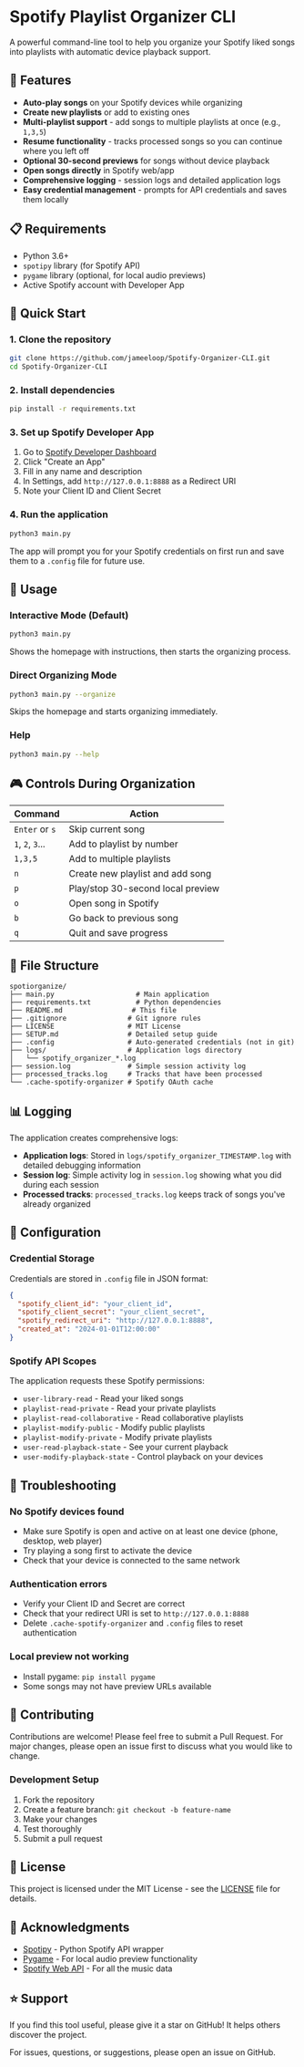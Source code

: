 # Spotify Playlist Organizer CLI

A powerful command-line tool to help you organize your Spotify liked songs into playlists with automatic device playback support.

## 🎵 Features

- **Auto-play songs** on your Spotify devices while organizing
- **Create new playlists** or add to existing ones
- **Multi-playlist support** - add songs to multiple playlists at once (e.g., `1,3,5`)
- **Resume functionality** - tracks processed songs so you can continue where you left off
- **Optional 30-second previews** for songs without device playback
- **Open songs directly** in Spotify web/app
- **Comprehensive logging** - session logs and detailed application logs
- **Easy credential management** - prompts for API credentials and saves them locally

## 📋 Requirements

- Python 3.6+
- `spotipy` library (for Spotify API)
- `pygame` library (optional, for local audio previews)
- Active Spotify account with Developer App

## 🚀 Quick Start

### 1. Clone the repository
```bash
git clone https://github.com/jameeloop/Spotify-Organizer-CLI.git
cd Spotify-Organizer-CLI

```

### 2. Install dependencies
```bash
pip install -r requirements.txt
```

### 3. Set up Spotify Developer App
1. Go to [Spotify Developer Dashboard](https://developer.spotify.com/dashboard)
2. Click "Create an App"
3. Fill in any name and description
4. In Settings, add `http://127.0.0.1:8888` as a Redirect URI
5. Note your Client ID and Client Secret

### 4. Run the application
```bash
python3 main.py
```

The app will prompt you for your Spotify credentials on first run and save them to a `.config` file for future use.

## 🎯 Usage

### Interactive Mode (Default)
```bash
python3 main.py
```
Shows the homepage with instructions, then starts the organizing process.

### Direct Organizing Mode
```bash
python3 main.py --organize
```
Skips the homepage and starts organizing immediately.

### Help
```bash
python3 main.py --help
```

## 🎮 Controls During Organization

| Command | Action |
|---------|--------|
| `Enter` or `s` | Skip current song |
| `1`, `2`, `3`... | Add to playlist by number |
| `1,3,5` | Add to multiple playlists |
| `n` | Create new playlist and add song |
| `p` | Play/stop 30-second local preview |
| `o` | Open song in Spotify |
| `b` | Go back to previous song |
| `q` | Quit and save progress |

## 📁 File Structure

```
spotiorganize/
├── main.py                    # Main application
├── requirements.txt           # Python dependencies
├── README.md                 # This file
├── .gitignore               # Git ignore rules
├── LICENSE                  # MIT License
├── SETUP.md                 # Detailed setup guide
├── .config                  # Auto-generated credentials (not in git)
├── logs/                    # Application logs directory
│   └── spotify_organizer_*.log
├── session.log              # Simple session activity log
├── processed_tracks.log     # Tracks that have been processed
└── .cache-spotify-organizer # Spotify OAuth cache
```

## 📊 Logging

The application creates comprehensive logs:

- **Application logs**: Stored in `logs/spotify_organizer_TIMESTAMP.log` with detailed debugging information
- **Session log**: Simple activity log in `session.log` showing what you did during each session
- **Processed tracks**: `processed_tracks.log` keeps track of songs you've already organized

## 🔧 Configuration

### Credential Storage
Credentials are stored in `.config` file in JSON format:
```json
{
  "spotify_client_id": "your_client_id",
  "spotify_client_secret": "your_client_secret", 
  "spotify_redirect_uri": "http://127.0.0.1:8888",
  "created_at": "2024-01-01T12:00:00"
}
```

### Spotify API Scopes
The application requests these Spotify permissions:
- `user-library-read` - Read your liked songs
- `playlist-read-private` - Read your private playlists
- `playlist-read-collaborative` - Read collaborative playlists
- `playlist-modify-public` - Modify public playlists
- `playlist-modify-private` - Modify private playlists
- `user-read-playback-state` - See your current playback
- `user-modify-playback-state` - Control playback on your devices

## 🐛 Troubleshooting

### No Spotify devices found
- Make sure Spotify is open and active on at least one device (phone, desktop, web player)
- Try playing a song first to activate the device
- Check that your device is connected to the same network

### Authentication errors
- Verify your Client ID and Secret are correct
- Check that your redirect URI is set to `http://127.0.0.1:8888`
- Delete `.cache-spotify-organizer` and `.config` files to reset authentication

### Local preview not working
- Install pygame: `pip install pygame`
- Some songs may not have preview URLs available

## 🤝 Contributing

Contributions are welcome! Please feel free to submit a Pull Request. For major changes, please open an issue first to discuss what you would like to change.

### Development Setup
1. Fork the repository
2. Create a feature branch: `git checkout -b feature-name`
3. Make your changes
4. Test thoroughly
5. Submit a pull request

## 📄 License

This project is licensed under the MIT License - see the [LICENSE](LICENSE) file for details.

## 🙏 Acknowledgments

- [Spotipy](https://spotipy.readthedocs.io/) - Python Spotify API wrapper
- [Pygame](https://www.pygame.org/) - For local audio preview functionality
- [Spotify Web API](https://developer.spotify.com/documentation/web-api/) - For all the music data

## ⭐ Support

If you find this tool useful, please give it a star on GitHub! It helps others discover the project.

For issues, questions, or suggestions, please open an issue on GitHub.
